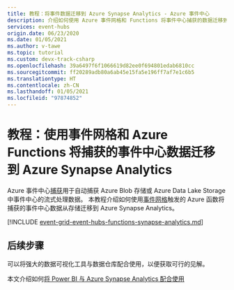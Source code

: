 ```yaml
---
title: 教程：将事件数据迁移到 Azure Synapse Analytics - Azure 事件中心
description: 介绍如何使用 Azure 事件网格和 Functions 将事件中心捕获的数据迁移到 Azure Synapse Analytics。
services: event-hubs
origin.date: 06/23/2020
ms.date: 01/05/2021
ms.author: v-tawe
ms.topic: tutorial
ms.custom: devx-track-csharp
ms.openlocfilehash: 39a6497f6f1066619d82ee0f694801edab6810cc
ms.sourcegitcommit: ff20289adb80a6ab45e15fa5e196ff7af7e1c6b5
ms.translationtype: HT
ms.contentlocale: zh-CN
ms.lasthandoff: 01/05/2021
ms.locfileid: "97874852"
---
```

# <a name="tutorial-migrate-captured-event-hubs-data-to-azure-synapse-analytics-using-event-grid-and-azure-functions"></a>教程：使用事件网格和 Azure Functions 将捕获的事件中心数据迁移到 Azure Synapse Analytics
Azure 事件中心[捕获](./event-hubs-capture-overview.md)用于自动捕获 Azure Blob 存储或 Azure Data Lake Storage 中事件中心的流式处理数据。 本教程介绍如何使用[事件网格](../event-grid/overview.md)触发的 Azure 函数将捕获的事件中心数据从存储迁移到 Azure Synapse Analytics。

[!INCLUDE [event-grid-event-hubs-functions-synapse-analytics.md](../../includes/event-grid-event-hubs-functions-synapse-analytics.md)]

## <a name="next-steps"></a>后续步骤 
可以将强大的数据可视化工具与数据仓库配合使用，以便获取可行的见解。

本文介绍如何[将 Power BI 与 Azure Synapse Analytics 配合使用](https://docs.microsoft.com/power-bi/connect-data/service-azure-sql-data-warehouse-with-direct-connect)